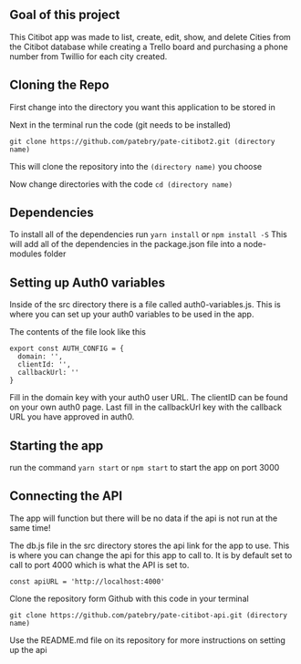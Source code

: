## Goal of this project

This Citibot app was made to list, create, edit, show, and delete Cities from the Citibot database while creating a Trello board and purchasing a phone number from Twillio for each city created.

## Cloning the Repo

First change into the directory you want this application to be stored in

Next in the terminal run the code (git needs to be installed)

```
git clone https://github.com/patebry/pate-citibot2.git (directory name)
```

This will clone the repository into the `(directory name)` you choose

Now change directories with the code `cd (directory name)`

## Dependencies
To install all of the dependencies run `yarn install` or `npm install -S`
This will add all of the dependencies in the package.json file into a node-modules folder

## Setting up Auth0 variables
Inside of the src directory there is a file called auth0-variables.js. This is where you can set up your auth0 variables to be used in the app.

The contents of the file look like this

```
export const AUTH_CONFIG = {
  domain: '',
  clientId: '',
  callbackUrl: ''
}
```

Fill in the domain key with your auth0 user URL. The clientID can be found on your own auth0 page. Last fill in the callbackUrl key with the callback URL you have approved in auth0.

## Starting the app
run the command `yarn start` or `npm start` to start the app on port 3000

## Connecting the API
The app will function but there will be no data if the api is not run at the same time!

The db.js file in the src directory stores the api link for the app to use. This is where you can change the api for this app to call to. It is by default set to call to port 4000 which is what the API is set to.

```
const apiURL = 'http://localhost:4000'
```

Clone the repository form Github with this code in your terminal

```
git clone https://github.com/patebry/pate-citibot-api.git (directory name)
```

Use the README.md file on its repository for more instructions on setting up the api
